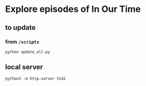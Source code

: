 # Explore episodes of In Our Time

## to update
### from `/scripts`
`python update_all.py`

## local server
`python3 -m http.server 5142`